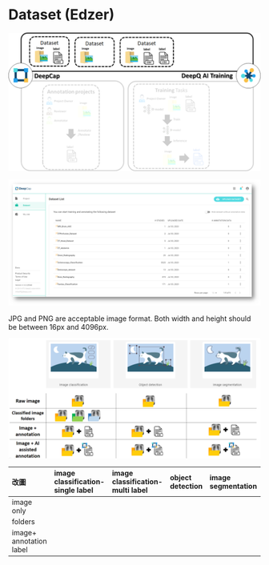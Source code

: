 # Dataset \(Edzer\)

![](../.gitbook/assets/image%20%28145%29.png)



![Dataset overview](../.gitbook/assets/image%20%28140%29.png)

JPG and PNG are acceptable image format. Both width and height should be between 16px and 4096px.

![](../.gitbook/assets/image%20%28146%29.png)

| 改圖 | image classification- single label | image classification- multi label | object detection | image segmentation |
| :--- | :--- | :--- | :--- | :--- |
| image only |  |  |  |  |
| folders |  |  |  |  |
| image+ annotation label  |  |  |  |  |

